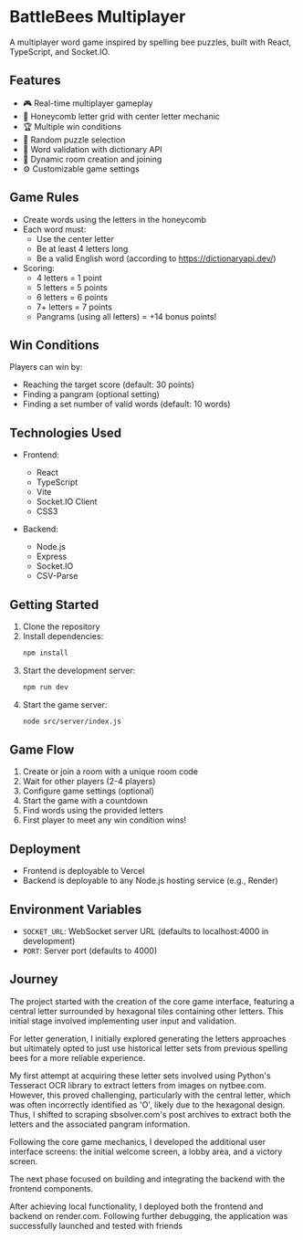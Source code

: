 # BattleBees Multiplayer

A multiplayer word game inspired by spelling bee puzzles, built with React, TypeScript, and Socket.IO.

## Features

- 🎮 Real-time multiplayer gameplay
- 🐝 Honeycomb letter grid with center letter mechanic
- 🏆 Multiple win conditions
- 🎲 Random puzzle selection
- 📝 Word validation with dictionary API
- 🔄 Dynamic room creation and joining
- ⚙️ Customizable game settings

## Game Rules

- Create words using the letters in the honeycomb
- Each word must:
  - Use the center letter
  - Be at least 4 letters long
  - Be a valid English word (according to https://dictionaryapi.dev/)
- Scoring:
  - 4 letters = 1 point
  - 5 letters = 5 points
  - 6 letters = 6 points
  - 7+ letters = 7 points
  - Pangrams (using all letters) = +14 bonus points!

## Win Conditions

Players can win by:

- Reaching the target score (default: 30 points)
- Finding a pangram (optional setting)
- Finding a set number of valid words (default: 10 words)

## Technologies Used

- Frontend:

  - React
  - TypeScript
  - Vite
  - Socket.IO Client
  - CSS3

- Backend:
  - Node.js
  - Express
  - Socket.IO
  - CSV-Parse

## Getting Started

1. Clone the repository
2. Install dependencies:
   ```bash
   npm install
   ```
3. Start the development server:
   ```bash
   npm run dev
   ```
4. Start the game server:
   ```bash
   node src/server/index.js
   ```

## Game Flow

1. Create or join a room with a unique room code
2. Wait for other players (2-4 players)
3. Configure game settings (optional)
4. Start the game with a countdown
5. Find words using the provided letters
6. First player to meet any win condition wins!

## Deployment

- Frontend is deployable to Vercel
- Backend is deployable to any Node.js hosting service (e.g., Render)

## Environment Variables

- `SOCKET_URL`: WebSocket server URL (defaults to localhost:4000 in development)
- `PORT`: Server port (defaults to 4000)

## Journey
The project started with the creation of the core game interface, featuring a central letter surrounded by hexagonal tiles containing other letters. This initial stage involved implementing user input and validation.

For letter generation, I initially explored generating the letters approaches but ultimately opted to just use historical letter sets from previous spelling bees for a more reliable experience.

My first attempt at acquiring these letter sets involved using Python's Tesseract OCR library to extract letters from images on nytbee.com. However, this proved challenging, particularly with the central letter, which was often incorrectly identified as 'O', likely due to the hexagonal design. Thus, I shifted to scraping sbsolver.com's post archives to extract both the letters and the associated pangram information.

Following the core game mechanics, I developed the additional user interface screens: the initial welcome screen, a lobby area, and a victory screen.

The next phase focused on building and integrating the backend with the frontend components.

After achieving local functionality, I deployed both the frontend and backend on render.com. Following further debugging, the application was successfully launched and tested with friends
